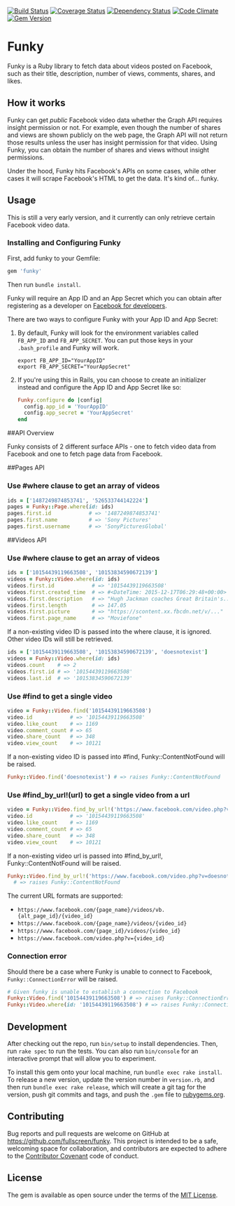 [![Build Status](https://travis-ci.org/Fullscreen/funky.svg?branch=master)](https://travis-ci.org/Fullscreen/funky)
[![Coverage Status](https://coveralls.io/repos/github/Fullscreen/funky/badge.svg?branch=master)](https://coveralls.io/github/Fullscreen/funky?branch=master)
[![Dependency Status](https://gemnasium.com/badges/github.com/Fullscreen/funky.svg)](https://gemnasium.com/github.com/Fullscreen/funky)
[![Code Climate](http://img.shields.io/codeclimate/github/Fullscreen/funky.svg)](https://codeclimate.com/github/Fullscreen/funky)
[![Gem Version](https://badge.fury.io/rb/funky.svg)](https://badge.fury.io/rb/funky)

# Funky

Funky is a Ruby library to fetch data about videos posted on Facebook, such as their title, description, number of views, comments, shares, and likes.

## How it works

Funky can get *public* Facebook video data whether the Graph API requires insight permission or not. For example, even though the number of shares and views are shown publicly on the web page, the Graph API will not return those results unless the user has insight permission for that video. Using Funky, you can obtain the number of shares and views without insight permissions.

Under the hood, Funky hits Facebook's APIs on some cases, while other cases it will scrape Facebook's HTML to get the data. It's kind of... funky.

## Usage

This is still a very early version, and it currently can only retrieve certain Facebook video data.

### Installing and Configuring Funky

First, add funky to your Gemfile:

```ruby
gem 'funky'
```
Then run `bundle install`.

Funky will require an App ID and an App Secret which you can obtain after registering as a developer on [Facebook for developers](https://developers.facebook.com/).

There are two ways to configure Funky with your App ID and App Secret:

1. By default, Funky will look for the environment variables called `FB_APP_ID` and `FB_APP_SECRET`. You can put those keys in your `.bash_profile` and Funky will work.

    ```
    export FB_APP_ID="YourAppID"
    export FB_APP_SECRET="YourAppSecret"
    ```

2. If you're using this in Rails, you can choose to create an initializer instead and configure the App ID and App Secret like so:

    ```ruby
    Funky.configure do |config|
      config.app_id = 'YourAppID'
      config.app_secret = 'YourAppSecret'
    end
    ```

##API Overview

Funky consists of 2 different surface APIs - one to fetch video data
from Facebook and one to fetch page data from Facebook.

##Pages API

### Use #where clause to get an array of videos

```ruby
ids = ['1487249874853741', '526533744142224']
pages = Funky::Page.where(id: ids)
pages.first.id            # => '1487249874853741'
pages.first.name          # => 'Sony Pictures'
pages.first.username      # => 'SonyPicturesGlobal'

```

##Videos API

### Use #where clause to get an array of videos

```ruby
ids = ['10154439119663508', '10153834590672139']
videos = Funky::Video.where(id: ids)
videos.first.id            # => '10154439119663508'
videos.first.created_time  # => #<DateTime: 2015-12-17T06:29:48+00:00>
videos.first.description   # => "Hugh Jackman coaches Great Britain's..."
videos.first.length        # => 147.05
videos.first.picture       # => "https://scontent.xx.fbcdn.net/v/..."
videos.first.page_name     # => "Moviefone"

```

If a non-existing video ID is passed into the where clause, it is ignored. Other video IDs will still be retrieved.

```ruby
ids = ['10154439119663508', '10153834590672139', 'doesnotexist']
videos = Funky::Video.where(id: ids)
videos.count    # => 2
videos.first.id # => '10154439119663508'
videos.last.id  # => '10153834590672139'
```

### Use #find to get a single video

```ruby
video = Funky::Video.find('10154439119663508')
video.id            # => '10154439119663508'
video.like_count    # => 1169
video.comment_count # => 65
video.share_count   # => 348
video.view_count    # => 10121
```

If a non-existing video ID is passed into #find, Funky::ContentNotFound will be raised.

```ruby
Funky::Video.find('doesnotexist') # => raises Funky::ContentNotFound
```

### Use #find_by_url!(url) to get a single video from a url

```ruby
video = Funky::Video.find_by_url!('https://www.facebook.com/video.php?v=10154439119663508')
video.id            # => '10154439119663508'
video.like_count    # => 1169
video.comment_count # => 65
video.share_count   # => 348
video.view_count    # => 10121
```

If a non-existing video url is passed into #find_by_url!, Funky::ContentNotFound will be raised.

```ruby
Funky::Video.find_by_url!('https://www.facebook.com/video.php?v=doesnotexist')
  # => raises Funky::ContentNotFound
```

The current URL formats are supported:

- `https://www.facebook.com/{page_name}/videos/vb.{alt_page_id}/{video_id}`
- `https://www.facebook.com/{page_name}/videos/{video_id}`
- `https://www.facebook.com/{page_id}/videos/{video_id}`
- `https://www.facebook.com/video.php?v={video_id}`


### Connection error

Should there be a case where Funky is unable to connect to Facebook, `Funky::ConnectionError` will be raised.

```ruby
# Given funky is unable to establish a connection to Facebook
Funky::Video.find('10154439119663508') # => raises Funky::ConnectionError
Funky::Video.where(id: '10154439119663508') # => raises Funky::ConnectionError
```

## Development

After checking out the repo, run `bin/setup` to install dependencies. Then, run `rake spec` to run the tests. You can also run `bin/console` for an interactive prompt that will allow you to experiment.

To install this gem onto your local machine, run `bundle exec rake install`. To release a new version, update the version number in `version.rb`, and then run `bundle exec rake release`, which will create a git tag for the version, push git commits and tags, and push the `.gem` file to [rubygems.org](https://rubygems.org).

## Contributing

Bug reports and pull requests are welcome on GitHub at https://github.com/fullscreen/funky. This project is intended to be a safe, welcoming space for collaboration, and contributors are expected to adhere to the [Contributor Covenant](http://contributor-covenant.org) code of conduct.


## License

The gem is available as open source under the terms of the [MIT License](http://opensource.org/licenses/MIT).

